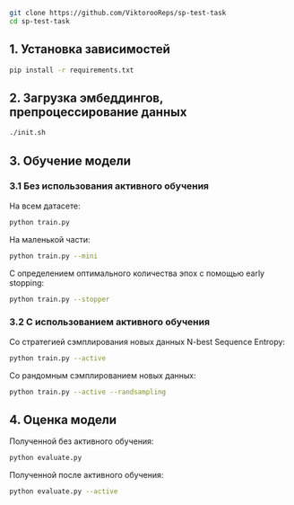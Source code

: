 ```bash
git clone https://github.com/ViktorooReps/sp-test-task
cd sp-test-task
```

## 1. Установка зависимостей
```bash
pip install -r requirements.txt
```

## 2. Загрузка эмбеддингов, препроцессирование данных
```bash
./init.sh
```

## 3. Обучение модели

### 3.1 Без использования активного обучения
На всем датасете:
```bash
python train.py
```
На маленькой части:
```bash
python train.py --mini
```
C определением оптимального количества эпох с помощью early stopping:
```bash
python train.py --stopper
```

### 3.2 С использованием активного обучения
Со стратегией сэмплирования новых данных N-best Sequence Entropy:
```bash
python train.py --active
```
Со рандомным сэмплированием новых данных:
```bash
python train.py --active --randsampling
```

## 4. Оценка модели
Полученной без активного обучения:
```bash
python evaluate.py
```
Полученной после активного обучения:
```bash
python evaluate.py --active
```
